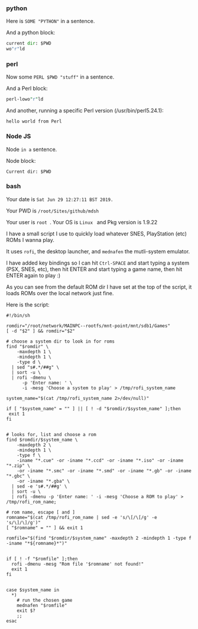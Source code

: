 


### python

Here is `SOME "PYTHON"` in a sentence.

And a python block:

```python
current dir: $PWD
wo"r"ld
```

### perl

Now some `PERL $PWD "stuff"` in a sentence.

And a Perl block:

```perl
perl-lowo"r"ld
```

And another, running a specific Perl version (/usr/bin/perl5.24.1):

```
hello world from Perl
```

### Node JS

Node `in a` sentence.

Node block:

```
Current dir: $PWD
```

### bash

Your date is `Sat Jun 29 12:27:11 BST 2019.`

Your PWD is `/root/Sites/github/mdsh`

Your user is `root
`. Your OS is `Linux
` and Pkg version is 1.9.22

I have a small script I use to quickly load whatever SNES, PlayStation (etc) ROMs I wanna play.

It uses `rofi`, the desktop launcher, and `mednafen` the mutli-system emulator.

I have added key bindings so I can hit `Ctrl-SPACE` and start typing a system (PSX, SNES, etc),
then hit ENTER and start typing a game name, then hit ENTER again to play :)

As you can see from the default ROM dir I have set at the top of the script, it loads ROMs over the local network just fine.

Here is the script:

```shell
#!/bin/sh

romdir="/root/network/MAINPC--rootfs/mnt-point/mnt/sdb1/Games"
[ -d "$2" ] && romdir="$2"

# choose a system dir to look in for roms
find "$romdir" \
    -maxdepth 1 \
    -mindepth 1 \
    -type d \
  | sed "s#.*/##g" \
  | sort -u \
  | rofi -dmenu \
      -p 'Enter name: ' \
      -i -mesg 'Choose a system to play' > /tmp/rofi_system_name

system_name="$(cat /tmp/rofi_system_name 2>/dev/null)"

if [ "$system_name" = "" ] || [ ! -d "$romdir/$system_name" ];then
 exit 1
fi


# looks for, list and choose a rom
find $romdir/$system_name \
    -maxdepth 2 \
    -mindepth 1 \
    -type f \
    -iname "*.cue" -or -iname "*.ccd" -or -iname "*.iso" -or -iname "*.zip" \
    -or -iname "*.smc" -or -iname "*.smd" -or -iname "*.gb" -or -iname "*.gbc" \
    -or -iname "*.gba" \
  | sed -e 's#.*/##g' \
  | sort -u \
  | rofi -dmenu -p 'Enter name: ' -i -mesg 'Choose a ROM to play' > /tmp/rofi_rom_name;

# rom name, escape [ and ]
romname="$(cat /tmp/rofi_rom_name | sed -e 's/\[/\[/g' -e 's/\]/\]/g')"
[ "$romname" = "" ] && exit 1

romfile="$(find "$romdir/$system_name" -maxdepth 2 -mindepth 1 -type f -iname "*${romname}*")"


if [ ! -f "$romfile" ];then
  rofi -dmenu -mesg "Rom file '$romname' not found!"
  exit 1
fi


case $system_name in
  *)
    # run the chosen game
    mednafen "$romfile"
    exit $?
    ;;
esac
```
